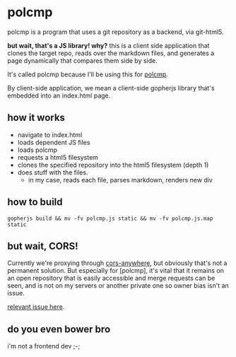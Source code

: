 # polcmp

polcmp is a program that uses a git repository as a backend, via git-html5.

**but wait, that's a JS library! why?** this is a client side application that
clones the target repo, reads over the markdown files, and generates a page
dynamically that compares them side by side.

It's called polcmp because I'll be using this for
[polcmp](https://github.com/polcmp).

By client-side application, we mean a client-side gopherjs library that's
embedded into an index.html page.

## how it works
* navigate to index.html
* loads dependent JS files
* loads polcmp
* requests a html5 filesystem
* clones the specified repository into the html5 filesystem (depth 1)
* does stuff with the files.
    * in my case, reads each file, parses markdown, renders new div

## how to build
`gopherjs build && mv -fv polcmp.js static && mv -fv polcmp.js.map static`

## but wait, CORS!
Currently we're proxying through
[cors-anywhere](https://github.com/Rob--W/cors-anywhere), but obviously that's
not a permanent solution. But especially for [polcmp], it's vital that it
remains on an open repository that is easily accessible and merge requests can
be seen, and is not on my servers or another private one so owner bias isn't an
issue.

[relevant issue here](https://github.com/isaacs/github/issues/263).

## do you even bower bro
i'm not a frontend dev ;-;
